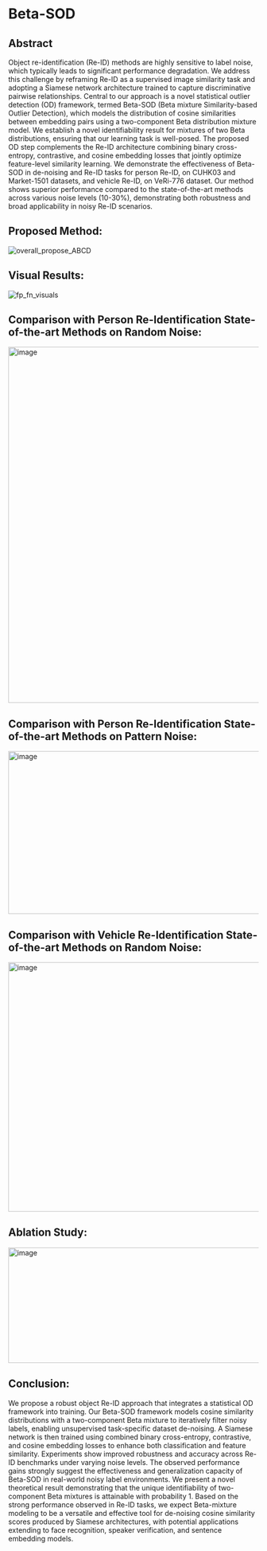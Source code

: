 # Beta-SOD

## Abstract
Object re-identification (Re-ID) methods are highly sensitive to label noise, which typically leads to significant performance degradation. We address this challenge by reframing Re-ID as a supervised image similarity task and adopting a Siamese network architecture trained to capture discriminative pairwise relationships. Central to our approach is a novel statistical outlier detection (OD) framework, termed Beta-SOD (Beta mixture Similarity-based Outlier Detection), which models the distribution of cosine similarities between embedding pairs using a two-component Beta distribution mixture model.  We establish a novel identifiability result for mixtures of two Beta distributions, ensuring that our learning task is well-posed. The proposed OD step complements the Re-ID architecture combining binary cross-entropy, contrastive, and cosine embedding losses that jointly optimize feature-level similarity learning. We demonstrate the effectiveness of Beta-SOD in de-noising and Re-ID tasks for person Re-ID, on CUHK03 and Market-1501 datasets, and vehicle Re-ID, on VeRi-776 dataset. Our method shows superior performance compared to the state-of-the-art methods across various noise levels (10-30\%), demonstrating both robustness and broad applicability in noisy Re-ID scenarios.


## Proposed Method:
![overall_propose_ABCD](https://github.com/user-attachments/assets/92d724d5-7451-4a86-94db-f7de9e8d3a86)


## Visual Results:
![fp_fn_visuals](https://github.com/user-attachments/assets/2a7f56da-e63d-4707-996e-0d58bdd79cad)


## Comparison with Person Re-Identification State-of-the-art Methods on Random Noise:
<img width="1257" height="715" alt="image" src="https://github.com/user-attachments/assets/cab54f5a-c2cc-46f0-99bb-ef69eea2ef01" />


## Comparison with Person Re-Identification State-of-the-art Methods on Pattern Noise:
<img width="1228" height="327" alt="image" src="https://github.com/user-attachments/assets/1703f8ac-2319-4d71-80fa-3a7e94fce4cc" />


## Comparison with Vehicle Re-Identification State-of-the-art Methods on Random Noise:
<img width="592" height="501" alt="image" src="https://github.com/user-attachments/assets/b1be4cc2-e43c-4232-8a3f-ae8fe24ab7c9" />


## Ablation Study:
<img width="600" height="232" alt="image" src="https://github.com/user-attachments/assets/2e0948a2-6a96-4d61-be4d-553ab389c064" />



## Conclusion:
We propose a robust object Re-ID approach that integrates a statistical OD framework into training. Our Beta-SOD framework models cosine similarity distributions with a two-component Beta mixture to iteratively filter noisy labels, enabling unsupervised task-specific dataset de-noising. A Siamese network is then trained using combined binary cross-entropy, contrastive, and cosine embedding losses to enhance both classification and feature similarity. Experiments show improved robustness and accuracy across Re-ID benchmarks under varying noise levels. The observed performance gains strongly suggest the effectiveness and generalization capacity of Beta-SOD in real-world noisy label environments.
We present a novel theoretical result demonstrating that the unique identifiability of two-component Beta mixtures is attainable with probability 1. 
Based on the strong performance observed in Re-ID tasks, we expect Beta-mixture modeling to be a versatile and effective tool for de-noising cosine similarity scores produced by Siamese architectures, with potential applications extending to face recognition, speaker verification, and sentence embedding models.
